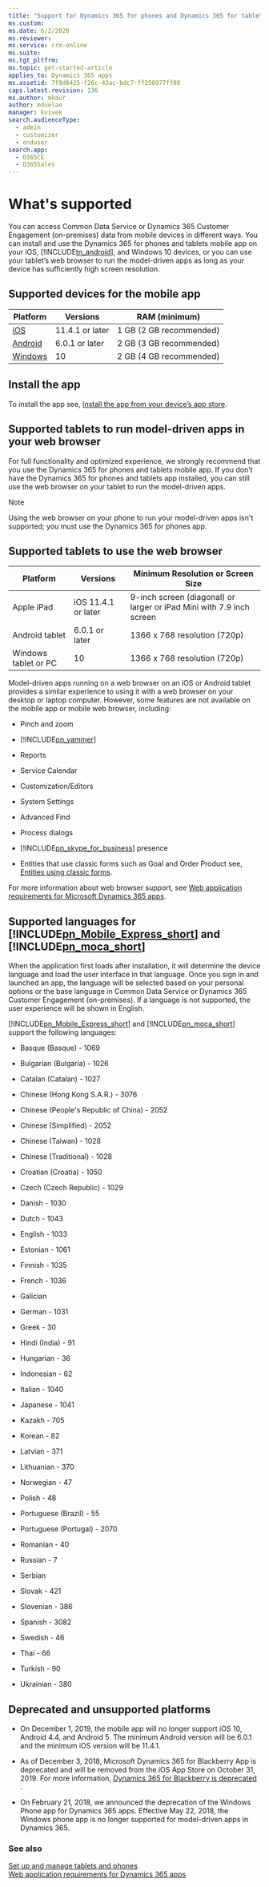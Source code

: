 ```yaml
---
title: "Support for Dynamics 365 for phones and Dynamics 365 for tablets | MicrosoftDocs"
ms.custom:
ms.date: 6/2/2020
ms.reviewer:
ms.service: crm-online
ms.suite:
ms.tgt_pltfrm:
ms.topic: get-started-article
applies_to: Dynamics 365 apps
ms.assetid: 7f9d8425-f26c-43ac-bdc7-ff258977ff80
caps.latest.revision: 136
ms.author: mkaur
author: mduelae
manager: kvivek
search.audienceType:
  - admin
  - customizer
  - enduser
search.app:
  - D365CE
  - D365Sales
---
```

# What's supported

You can access Common Data Service or Dynamics 365 Customer Engagement (on-premises) data from mobile devices in different ways. You can install and use the Dynamics 365 for phones and tablets mobile app on your iOS, [!INCLUDE[tn_android](../includes/tn-android.md)], and Windows 10 devices, or you can use your tablet’s web browser to run the model-driven apps as long as your device has sufficiently high screen resolution.
  
## Supported devices for the mobile app
  
|                              Platform                              |   Versions    | RAM (minimum)  | 
|--------------------------------------------------------------------|---------------|---------------|
|       [iOS](https://docs.microsoft.com/dynamics365/mobile-app/install-dynamics-365-for-phones-and-tablets#install-the-app-from-your-devices-app-store)       | 11.4.1 or later  |     1 GB (2 GB recommended)     
|     [Android](https://docs.microsoft.com/dynamics365/mobile-app/install-dynamics-365-for-phones-and-tablets#install-the-app-from-your-devices-app-store)     | 6.0.1 or later |     2 GB (3 GB recommended)    |                                  |
| [Windows](https://docs.microsoft.com/dynamics365/mobile-app/install-dynamics-365-for-phones-and-tablets#install-the-app-from-your-devices-app-store) |      10       |     2 GB (4 GB recommended)                     
 
 
  
## Install the app 

To install the app see, [Install the app from your device’s app store](https://docs.microsoft.com/dynamics365/mobile-app/install-dynamics-365-for-phones-and-tablets#install-the-app-from-your-devices-app-store).

   

## Supported tablets to run model-driven apps in your web browser 

For full functionality and optimized experience, we strongly recommend that you use the Dynamics 365 for phones and tablets mobile app. If you don't have the Dynamics 365 for phones and tablets app installed, you can still use the web browser on your tablet to run the model-driven apps. 

> [!NOTE]
> Using the web browser on your phone to run your model-driven apps isn't supported; you must use the Dynamics 365 for phones app. 


## Supported tablets to use the web browser
  
|                              Platform                             |   Versions  | Minimum Resolution or Screen Size  | 
|--------------------------------------------------------------------|---------------|---------------|
|       Apple iPad      | iOS 11.4.1 or later  |     9-inch screen (diagonal) or larger or iPad Mini with 7.9 inch screen      |                                     | 
|     Android tablet  | 6.0.1 or later |     1366 x 768 resolution (720p)    |                                  |
| Windows tablet or PC |      10       |     1366 x 768 resolution (720p)
        

  
Model-driven apps running on a web browser on an iOS or Android tablet provides a similar experience to using it with a web browser on your desktop or laptop computer. However, some features are not available on the mobile app or mobile web browser, including:
  
- Pinch and zoom  
  
- [!INCLUDE[pn_yammer](../includes/pn-yammer.md)]  
  
- Reports 

- Service Calendar 
  
- Customization/Editors  
  
- System Settings  
  
- Advanced Find  
  
- Process dialogs  
  
- [!INCLUDE[pn_skype_for_business](../includes/pn-skype-for-business.md)] presence  
  
- Entities that use classic forms such as Goal and Order Product see, [Entities using classic forms](../customize/create-design-forms.md).  

For more information about web browser support, see [Web application requirements for Microsoft Dynamics 365 apps](../admin/web-application-requirements.md).

## Supported languages for [!INCLUDE[pn_Mobile_Express_short](../includes/pn-mobile-express-short.md)] and [!INCLUDE[pn_moca_short](../includes/pn-moca-short.md)] 

When the application first loads after installation, it will determine the device language and load the user interface in that language.  Once you sign in and launched an app, the language will be selected based on your personal options or the base language in Common Data Service or Dynamics 365 Customer Engagement (on-premises). If a language is not supported, the user experience will be shown in English. 

 [!INCLUDE[pn_Mobile_Express_short](../includes/pn-mobile-express-short.md)] and [!INCLUDE[pn_moca_short](../includes/pn-moca-short.md)] support the following languages:  
  
- Basque (Basque) - 1069  
  
- Bulgarian (Bulgaria) - 1026  
  
- Catalan (Catalan) - 1027  
  
- Chinese (Hong Kong S.A.R.) - 3076  
  
- Chinese (People's Republic of China) - 2052  
  
- Chinese (Simplified) - 2052  
  
- Chinese (Taiwan) - 1028  
  
- Chinese (Traditional) - 1028  
  
- Croatian (Croatia) - 1050  
  
- Czech (Czech Republic) - 1029  
  
- Danish - 1030  
  
- Dutch - 1043  
  
- English - 1033  
  
- Estonian - 1061  
  
- Finnish - 1035  
  
- French - 1036  
  
- Galician  
  
- German - 1031  
  
- Greek - 30  
  
- Hindi (India) - 91  
  
- Hungarian - 36  
  
- Indonesian - 62  
  
- Italian - 1040  
  
- Japanese - 1041  
  
- Kazakh - 705  
  
- Korean - 82  
  
- Latvian - 371  
  
- Lithuanian - 370  
  
- Norwegian - 47  
  
- Polish - 48  
  
- Portuguese (Brazil) - 55  
  
- Portuguese (Portugal) - 2070  
  
- Romanian - 40  
  
- Russian - 7  
  
- Serbian  
  
- Slovak - 421  
  
- Slovenian - 386  
  
- Spanish - 3082  
  
- Swedish - 46  
  
- Thai - 66  
  
- Turkish - 90  
  
- Ukrainian - 380  


## Deprecated and unsupported platforms

- On December 1, 2019, the mobile app will no longer support iOS 10, Android 4.4, and Android 5. The minimum Android version will be 6.0.1 and the minimum iOS version will be 11.4.1.

- As of December 3, 2018, Microsoft Dynamics 365 for Blackberry App is deprecated and will be removed from the iOS App Store on October 31, 2019. For more information, [Dynamics 365 for Blackberry is deprecated
](https://docs.microsoft.com/power-platform/important-changes-coming#dynamics-365-for-blackberry-is-deprecated).

- On February 21, 2018, we announced the deprecation of the Windows Phone app for Dynamics 365 apps. Effective May 22, 2018, the Windows phone app is no longer supported for model-driven apps in Dynamics 365.

  
### See also  
 [Set up and manage tablets and phones](set-up-dynamics-365-for-phones-and-dynamics-365-for-tablets.md)   
 [Web application requirements for Dynamics 365 apps](../admin/web-application-requirements.md)   
